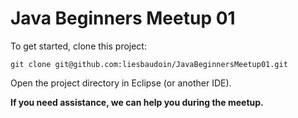 # Java Beginners Meetup 01

To get started, clone this project:

    git clone git@github.com:liesbaudoin/JavaBeginnersMeetup01.git

Open the project directory in Eclipse (or another IDE).

**If you need assistance, we can help you during the meetup.**
